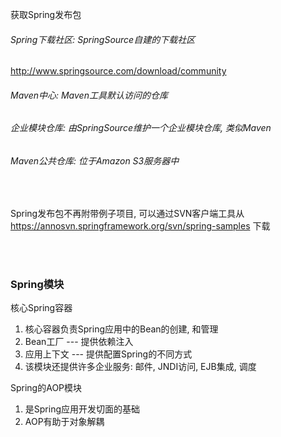 获取Spring发布包

###### Spring下载社区: SpringSource自建的下载社区
http://www.springsource.com/download/community

###### Maven中心: Maven工具默认访问的仓库

###### 企业模块仓库: 由SpringSource维护一个企业模块仓库, 类似Maven

###### Maven公共仓库: 位于Amazon S3服务器中

<br>

Spring发布包不再附带例子项目, 可以通过SVN客户端工具从 https://annosvn.springframework.org/svn/spring-samples 下载

<br>

<br>

### Spring模块

核心Spring容器
1) 核心容器负责Spring应用中的Bean的创建, 和管理
2) Bean工厂 --- 提供依赖注入
3) 应用上下文 --- 提供配置Spring的不同方式
4) 该模块还提供许多企业服务: 邮件, JNDI访问, EJB集成, 调度

Spring的AOP模块
1) 是Spring应用开发切面的基础
2) AOP有助于对象解耦

